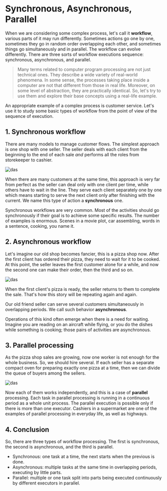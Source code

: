 # Synchronous, Asynchronous, Parallel

When we are considering some complex process, let's call it **workflow**, various parts of it may run differently. Sometimes actions go one by one, sometimes they go in random order overlapping each other, and sometimes things go simultaneously and in parallel. The workflow can evolve differently. There are three sorts of workflow executions sequence: synchronous, asynchronous, and parallel.

> Many terms related to computer program processing are not just technical ones. They describe a wide variety of real-world phenomena. In some sense, the processes taking place inside a computer are not that different from those in real life. Moreover, on some level of abstraction, they are practically identical. So, let's try to use them and explore their base concepts using a real-life example.

An appropriate example of a complex process is customer service. Let's use it to study some basic types of workflow from the point of view of the sequence of execution.

## 1. Synchronous workflow

There are many models to manage customer flows. The simplest approach is one shop with one seller. The seller deals with each client from the beginning to the end of each sale *and* performs all the roles from storekeeper to cashier.

![das](https://ucarecdn.com/5fca818c-3761-4ea4-a99a-1935cc0ad363/)

When there are many customers at the same time, this approach is very far from perfect as the seller can deal only with one client per time, while others have to wait in the line. They serve each client separately one by one which means starting to serve the next client only after finishing with the current. We name this type of action a **synchronous** one.

Synchronous workflows are very common. Most of the activities should go synchronously if their goal is to achieve some specific results. The number of examples is enormous. Scenes in a movie plot, car assembling, words in a sentence, cooking, you name it.


## 2. Asynchronous workflow

Let's imagine our old shop becomes fancier, this is a pizza shop now. After the first client has ordered their pizza, they need to wait for it to be cooked. At this point, the seller leaves the first customer alone for a while, and now the second one can make their order, then the third and so on.

![das](https://ucarecdn.com/5086826e-012d-46f8-af0b-a5518ae1f91b/)

When the first client's pizza is ready, the seller returns to them to complete the sale. That's how this story will be repeating again and again.

Our old friend seller can serve several customers simultaneously in overlapping periods. We call such behavior **asynchronous**.

Operations of this kind often emerge when there is a need for waiting. Imagine you are reading on an aircraft while flying, or you do the dishes while something is cooking; those pairs of activities are asynchronous.

## 3. Parallel processing

As the pizza shop sales are growing, now one worker is not enough for the whole business. So, we should hire several. If each seller has a separate compact oven for preparing exactly one pizza at a time, then we can divide the queue of buyers among the sellers.

![das](https://ucarecdn.com/35cd849a-0bf0-4e0a-8cab-528a56ba70ef/)

Now each of them works independently, and this is a case of **parallel** processing. Each task in parallel processing is running in a continuous period as a whole unit process. The parallel execution is possible only if there is more than one executor. Cashiers in a supermarket are one of the examples of parallel processing in everyday life, as well as highways.

## 4. Conclusion

So, there are three types of workflow processing. The first is synchronous, the second is asynchronous, and the third is parallel.

- Synchronous: one task at a time, the next starts when the previous is done.
- Asynchronous: multiple tasks at the same time in overlapping periods, executing by little parts.
- Parallel: multiple or one task split into parts being executed continuously by different executors in parallel.
